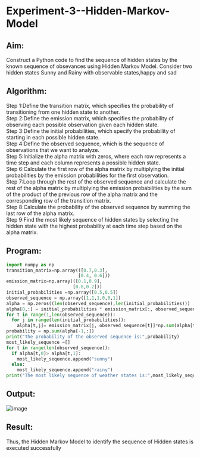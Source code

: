 # Experiment-3--Hidden-Markov-Model
## Aim:
 Construct a Python code to find the sequence of hidden states by the known sequence of obsevances using Hidden Markov Model. Consider two hidden states Sunny and Rainy with observable states,happy and sad

## Algorithm:
Step 1:Define the transition matrix, which specifies the probability of transitioning from one hidden state to another.</br>
Step 2:Define the emission matrix, which specifies the probability of observing each possible observation given each hidden state.</br>
Step 3:Define the initial probabilities, which specify the probability of starting in each possible hidden state.</br>
Step 4:Define the observed sequence, which is the sequence of observations that we want to analyze.</br>
Step 5:Initialize the alpha matrix with zeros, where each row represents a time step and each column represents a possible hidden state.</br>
Step 6:Calculate the first row of the alpha matrix by multiplying the initial probabilities by the emission probabilities for the first observation.</br>
Step 7:Loop through the rest of the observed sequence and calculate the rest of the alpha matrix by multiplying the emission probabilities by the sum of the product of the previous row of the alpha matrix and the corresponding row of the transition matrix.</br>
Step 8:Calculate the probability of the observed sequence by summing the last row of the alpha matrix.</br>
Step 9:Find the most likely sequence of hidden states by selecting the hidden state with the highest probability at each time step based on the alpha matrix.</br>

##  Program:
```python
import numpy as np
transition_matrix=np.array(([0.7,0.3],
                           [0.4, 0.6]))
emission_matrix=np.array(([0.1,0.9],
                         [0.8,0.2]))
initial_probabilities =np.array([0.5,0.5])
observed_sequence = np.array([1,1,1,0,0,1])
alpha = np.zeros((len(observed_sequence),len(initial_probabilities)))
alpha[0,:] = initial_probabilities * emission_matrix[:, observed_sequence[0]]
for t in range(1,len(observed_sequence)):
  for j in range(len(initial_probabilities)):
    alpha[t,j]= emission_matrix[j, observed_sequence[t]]*np.sum(alpha[t-1,:]*transition_matrix[:,j])
probability = np.sum(alpha[-1,:])
print("The probability of the observed sequence is:",probability)
most_likely_sequence =[]
for t in range(len(observed_sequence)):
  if alpha[t,0]> alpha[t,1]:
    most_likely_sequence.append("sunny")
  else:
    most_likely_sequence.append("rainy")
print("The most likely sequence of weather states is:",most_likely_sequence)
```

## Output:
![image](https://user-images.githubusercontent.com/75260837/230351844-b06f52f3-cfd0-4513-9132-333696a183da.png)

## Result:
Thus, the Hidden Markov Model to identify the sequence of Hidden states  is executed successfully 
